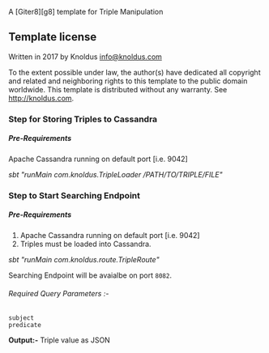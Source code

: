 A [Giter8][g8] template for Triple Manipulation

Template license
----------------
Written in 2017 by Knoldus info@knoldus.com

To the extent possible under law, the author(s) have dedicated all copyright and related
and neighboring rights to this template to the public domain worldwide.
This template is distributed without any warranty. See <http://knoldus.com>.

### Step for Storing Triples to Cassandra
##### Pre-Requirements
Apache Cassandra running on default port [i.e. 9042]

*sbt "runMain com.knoldus.TripleLoader /PATH/TO/TRIPLE/FILE"*

### Step to Start Searching Endpoint

##### Pre-Requirements
1. Apache Cassandra running on default port [i.e. 9042]
2. Triples must be loaded into Cassandra.

*sbt "runMain com.knoldus.route.TripleRoute"*

Searching Endpoint will be avaialbe on port `8082`.
###### Required Query Parameters :- 
    
    subject
    predicate
    
**Output:-** Triple value as JSON
